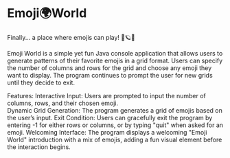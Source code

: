 # Emoji🌍World
Finally... a place where emojis can play! 🦖🪐✨

Emoji World is a simple yet fun Java console application that allows users to generate patterns of their favorite emojis in a grid format. Users can specify the number of columns and rows for the grid and choose any emoji they want to display. The program continues to prompt the user for new grids until they decide to exit.

Features:
Interactive Input: Users are prompted to input the number of columns, rows, and their chosen emoji.<br>
Dynamic Grid Generation: The program generates a grid of emojis based on the user’s input.
Exit Condition: Users can gracefully exit the program by entering -1 for either rows or columns, or by typing "quit" when asked for an emoji.
Welcoming Interface: The program displays a welcoming "Emoji World" introduction with a mix of emojis, adding a fun visual element before the interaction begins.
